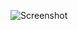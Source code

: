 ![Screenshot](https://github.com/adcavalcant/portfolio-adcavalcant-next/blob/main/public/images/portfolio-oadcavalcante.png)
